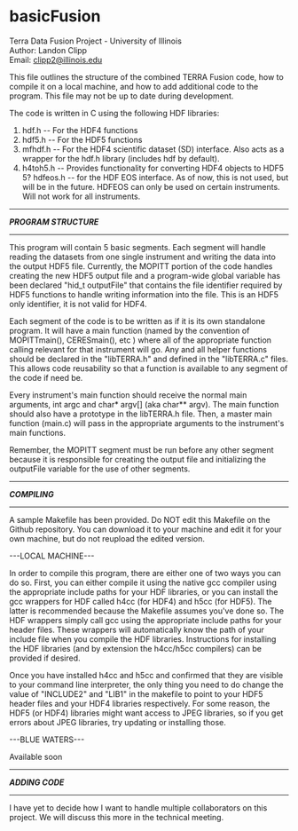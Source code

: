 # basicFusion
Terra Data Fusion Project - University of Illinois  
Author: Landon Clipp  
Email: clipp2@illinois.edu  

This file outlines the structure of the combined TERRA Fusion code, how to compile it on a local machine, and how to add
additional code to the program. This file may not be up to date during development.

The code is written in C using the following HDF libraries:  
1. hdf.h -- For the HDF4 functions  
2. hdf5.h -- For the HDF5 functions  
3. mfhdf.h -- For the HDF4 scientific dataset (SD) interface. Also acts as a wrapper for the hdf.h library (includes hdf by
  default).  
4. h4toh5.h -- Provides functionality for converting HDF4 objects to HDF5  
5? hdfeos.h -- for the HDF EOS interface. As of now, this is not used, but will be in the future. HDFEOS can only be used on 
  certain instruments. Will not work for all instruments.

***********************
***PROGRAM STRUCTURE***
***********************

This program will contain 5 basic segments. Each segment will handle reading the datasets from one single instrument and
writing the data into the output HDF5 file. Currently, the MOPITT portion of the code handles creating the new HDF5 output
file and a program-wide global variable has been declared "hid_t outputFile" that contains the file identifier required by
HDF5 functions to handle writing information into the file. This is an HDF5 only identifier, it is not valid for HDF4.

Each segment of the code is to be written as if it is its own standalone program. It will have a main function (named by the
convention of MOPITTmain(), CERESmain(), etc ) where all of the appropriate function calling relevant for that instrument will
go. Any and all helper functions should be declared in the "libTERRA.h" and defined in the "libTERRA.c" files. This allows
code reusability so that a function is available to any segment of the code if need be.

Every instrument's main function should receive the normal main arguments, int argc and char* argv[] (aka char** argv). The
main function should also have a prototype in the libTERRA.h file. Then, a master main function (main.c) will pass in the 
appropriate arguments to the instrument's main functions.

Remember, the MOPITT segment must be run before any other segment because it is responsible for creating the output file
and initializing the outputFile variable for the use of other segments.

***************
***COMPILING***
***************

A sample Makefile has been provided. Do NOT edit this Makefile on the Github repository. You can download it to your machine
and edit it for your own machine, but do not reupload the edited version.

---LOCAL MACHINE---

In order to compile this program, there are either one of two ways you can do so. First, you can either compile it using
the native gcc compiler using the appropriate include paths for your HDF libraries, or you can install the gcc wrappers
for HDF called h4cc (for HDF4) and h5cc (for HDF5). The latter is recommended because the Makefile assumes you've done 
so. The HDF wrappers simply call gcc using the appropriate include paths for your header files. These wrappers will
automatically know the path of your include file when you compile the HDF libraries. Instructions for installing the HDF
libraries (and by extension the h4cc/h5cc compilers) can be provided if desired.

Once you have installed h4cc and h5cc and confirmed that they are visible to your command line interpreter, the only thing
you need to do change the value of "INCLUDE2" and "LIB1" in the makefile to point to your HDF5 header files and your HDF4 
libraries respectively. For some reason, the HDF5 (or HDF4) libraries might want access to JPEG libraries, so if you get 
errors about JPEG libraries, try updating or installing those.

---BLUE WATERS---

Available soon

*****************
***ADDING CODE***
*****************

I have yet to decide how I want to handle multiple collaborators on this project. We will discuss this more in the technical
meeting.
